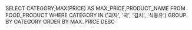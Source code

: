 SELECT CATEGORY,MAX(PRICE) AS MAX_PRICE,PRODUCT_NAME
 FROM FOOD_PRODUCT
 WHERE CATEGORY IN ('과자', '국', '김치', '식용유')
 GROUP BY CATEGORY
 ORDER BY MAX_PRICE DESC